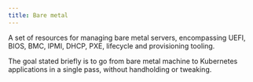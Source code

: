 ```yaml
---
title: Bare metal
---
```

A set of resources for managing bare metal servers,
encompassing UEFI, BIOS, BMC, IPMI, DHCP, PXE, lifecycle
and provisioning tooling.

The goal stated briefly is to go from bare metal
machine to Kubernetes applications in a single pass,
without handholding or tweaking.
